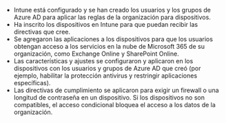 - Intune está configurado y se han creado los usuarios y los grupos de Azure AD para aplicar las reglas de la organización para dispositivos.
- Ha inscrito los dispositivos en Intune para que puedan recibir las directivas que cree.
- Se agregaron las aplicaciones a los dispositivos para que los usuarios obtengan acceso a los servicios en la nube de Microsoft 365 de su organización, como Exchange Online y SharePoint Online.
- Las características y ajustes se configuraron y aplicaron en los dispositivos con los usuarios y grupos de Azure AD que creó (por ejemplo, habilitar la protección antivirus y restringir aplicaciones específicas).
- Las directivas de cumplimiento se aplicaron para exigir un firewall o una longitud de contraseña en un dispositivo. Si los dispositivos no son compatibles, el acceso condicional bloquea el acceso a los datos de la organización.
